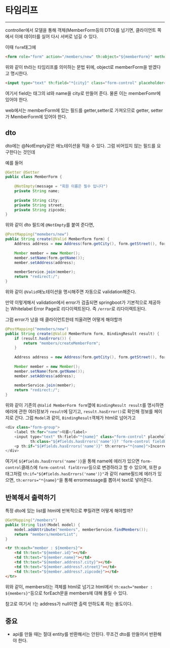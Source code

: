 # 타임리프
---
controller에서 모델을 통해 객체(MemberForm등의 DTO)를 넘기면,
클라이언트 쪽에서 이에 데이터를 실어 다시 서버로 넘길 수 있다.

이때 `form`태그에
```html
<form role="form" action="/members/new" th:object="${memberForm}" method="post">
```
위와 같이 th라는 타임리프를 의미하는 문법 뒤에, object로 memberForm을 받겠다고 명시한다.

```html
<input type="text" th:field="*{city}" class="form-control" placeholder="도시를 입력하세요">
```
여기서 field는 태그의 id와 name을 city로 만들어 준다. 물론 이는 memberFomr에 있어야 한다.

web에서는 memberForm에 있는 필드를 getter,setter로 가져오므로 getter, setter가 MemberForm에 있어야 한다.

## dto
dto에는 @NotEmpty같은 애노테이션을 적을 수 있다. 그럼 비어있지 않는 필드를 요구한다는 것인데

예를 들어
```java
@Getter @Setter  
public class MemberForm {  
  
    @NotEmpty(message = "회원 이름은 필수 입니다")  
    private String name;  
  
    private String city;  
    private String street;  
    private String zipcode;  
}
```
위와 같이 dto 필드에 `@NotEmpty`를 붙여 준다면, 
```java
@PostMapping("memebers/new")  
public String create(@Valid MemberForm form) {  
    Address address = new Address(form.getCity(), form.getStreet(), form.getZipcode());  
  
    Member member = new Member();  
    member.setName(form.getName());  
    member.setAddress(address);  
  
    memberService.join(member);  
    return "redirect:/";  
}
```
위와 같이 `@Valid`애노테이션을 명시해주면 자동으로 validation해준다.

만약 이렇게해서 validation에서 error가 검출되면
springboot가 기본적으로 제공하는 Whitelabel Error Page로 리다이렉트된다.
즉 `/error`로 리다이렉트된다.

그럼 error가 났을 때 클라이언트한테 띄울려면 어떻게 해야할까
```java
@PostMapping("memebers/new")  
public String create(@Valid MemberForm form, BindingResult result) {  
    if (result.hasErrors()) {  
        return "members/createMemberForm";  
    }  
      
    Address address = new Address(form.getCity(), form.getStreet(), form.getZipcode());  
  
    Member member = new Member();  
    member.setName(form.getName());  
    member.setAddress(address);  
  
    memberService.join(member);  
    return "redirect:/";  
}
```
위와 같이 기존의 `@Valid MemberForm form`옆에 `BindingResult result`를 명시하면
에러에 관한 여러정보가 `result`에 담기고, `result.hasError()`로 확인해 정보를 페이지로 간다.
그럼 `Model`과 같이, `BindingResult`객체가 html로 넘어가고
```java
<div class="form-group">  
    <label th:for="name">이름</label>  
    <input type="text" th:field="*{name}" class="form-control" placeholder="이름을 입력하세요"  
           th:class="${#fields.hasErrors('name')}? 'form-control fieldError' : 'form-control'">  
    <p th:if="${#fields.hasErrors('name')}" th:errors="*{name}">Incorrect date</p>  
</div>
```
여기서 `${#fields.hasErrors('name')}`을 통해 name에 에러가 있으면 `form-control`클래스에 `form-control fielError`등으로 변경하라고 할 수 있으며,
또한 p태그처럼 `th:if="${#fields.hasErrors('name')}"`과 같이 name필드에 에러가 있으면,
`th:errors="*{name}"`을 통해 errormessage를 뽑아서 text로 넣어준다.
## 반복해서 출력하기
특정 dto에 있는 list를 html에 반복적으로 뿌릴려면 어떻게 해야할까?
```java
@GetMapping("/members")  
public String list(Model model) {  
    model.addAttribute("members", memberService.findMembers());  
    return "members/memberList";  
}
```

```html
<tr th:each="member : ${members}">  
    <td th:text="${member.id}"></td>  
    <td th:text="${member.name}"></td>  
    <td th:text="${member.address?.city}"></td>  
    <td th:text="${member.address?.street}"></td>  
    <td th:text="${member.address?.zipcode}"></td>  
</tr>
```
위와 같이,  members라는 객체를 html로 넘기고
html에서 `th:each="member : ${members}"`등으로 forEach문을 members에 대해 돌릴 수 있다.

참고로 여기서 `?`는 address가 null이면 출력 안하도록 하는 용도이다.


## 중요
* api를 만들 때는 절대 entity를 반환해서는 안된다. 무조건 dto를 만들어서 반환해야 한다.